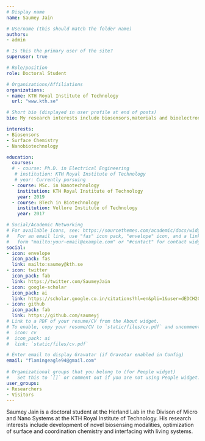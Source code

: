 ```yaml
---
# Display name
name: Saumey Jain

# Username (this should match the folder name)
authors:
- admin

# Is this the primary user of the site?
superuser: true

# Role/position
role: Doctoral Student

# Organizations/Affiliations
organizations:
- name: KTH Royal Institute of Technology
  url: "www.kth.se"

# Short bio (displayed in user profile at end of posts)
bio: My research interests include biosensors,materials and bioelectronics

interests:
- Biosensors
- Surface Chemistry
- Nanobiotechnology

education:
  courses:
  # - course: Ph.D. in Electrical Engineering
   # institution: KTH Royal Institute of Technology
   # year: Currently pursuing
  - course: MSc. in Nanotechnology
    institution: KTH Royal Institute of Technology
    year: 2019
  - course: BTech in Biotechnology
    institution: Vellore Institute of Technology
    year: 2017

# Social/Academic Networking
# For available icons, see: https://sourcethemes.com/academic/docs/widgets/#icons
#   For an email link, use "fas" icon pack, "envelope" icon, and a link in the
#   form "mailto:your-email@example.com" or "#contact" for contact widget.
social:
- icon: envelope
  icon_pack: fas
  link: mailto:saumey@kth.se
- icon: twitter
  icon_pack: fab
  link: https://twitter.com/SaumeyJain
- icon: google-scholar
  icon_pack: ai
  link: https://scholar.google.co.in/citations?hl=en&pli=1&user=dEDCH20AAAAJ
- icon: github
  icon_pack: fab
  link: https://github.com/saumeyj
# Link to a PDF of your resume/CV from the About widget.
# To enable, copy your resume/CV to `static/files/cv.pdf` and uncomment the lines below.  
#  icon: cv
#  icon_pack: ai
#  link: `static/files/cv.pdf`

# Enter email to display Gravatar (if Gravatar enabled in Config)
email: "flamingeagle94@gmail.com"
  
# Organizational groups that you belong to (for People widget)
#   Set this to `[]` or comment out if you are not using People widget.  
user_groups:
- Researchers
- Visitors
---
```


Saumey Jain is a doctoral student at the Herland Lab in the Divison of Micro and Nano Systems at the KTH Royal Institute of Technology. His research interests include development of novel biosensing modalities, optimization of surface and coordination chemistry and interfacing with living systems. 
